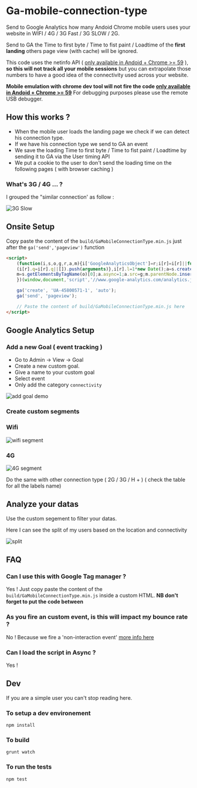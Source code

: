 # Ga-mobile-connection-type

Send to Google Analytics how many Andoid Chrome mobile users uses your website in WIFI / 4G / 3G Fast / 3G SLOW / 2G. 

Send to GA the Time to first byte / Time to fist paint / Loadtime of the **first landing** others page view (with cache) will be ignored. 

This code uses the netinfo API ( [only available in Andoid + Chrome >= 59](https://caniuse.com/#search=netinfo) ), **so this will not track all your mobile sessions** but you can extrapolate those numbers to have a good idea of the connectivity used across your website. 

**Mobile emulation with chrome dev tool will not fire the code [only available in Andoid + Chrome >= 59](https://caniuse.com/#search=netinfo)** 
For debugging purposes please use the remote USB debugger.




## How this works ? 

* When the mobile user loads the landing page we check if we can detect his connection type.
* If we have his connection type we send to GA an event 
* We save the loading Time to first byte / Time to fist paint / Loadtime  by sending it to GA via the User timing API 
* We put a cookie to the user to don't send the loading time on the following pages ( with browser caching )




### What's 3G / 4G ...  ? 

I grouped the "similar connection' as follow : 

![3G Slow](https://img4.hostingpics.net/pics/852978ScreenShot20170805at24519PM.png)




## Onsite Setup 

Copy paste the content of the ```build/GaMobileConnectionType.min.js``` just after the ```ga('send','pageview')``` function

```html 
<script>
	(function(i,s,o,g,r,a,m){i['GoogleAnalyticsObject']=r;i[r]=i[r]||function(){
	(i[r].q=i[r].q||[]).push(arguments)},i[r].l=1*new Date();a=s.createElement(o),
	m=s.getElementsByTagName(o)[0];a.async=1;a.src=g;m.parentNode.insertBefore(a,m)
	})(window,document,'script','//www.google-analytics.com/analytics.js','ga');

	ga('create', 'UA-45800571-1', 'auto');
	ga('send', 'pageview');

	// Paste the content of build/GaMobileConnectionType.min.js here    
</script>
```
 
 
 
 ## Google Analytics Setup 
 
 
 
 
 ### Add a new Goal ( event tracking ) 
 
 * Go to Admin -> View -> Goal
 * Create a new custom goal.
 * Give a name to your custom goal
 * Select event
 * Only add the category ```connectivity``` 
 
 
 ![add goal demo](http://g.recordit.co/EeHRyN5gQh.gif "add goal demo")
 
 
 
 
 ### Create custom segments 
 
 
 ### Wifi 
 
 ![wifi segment](https://img4.hostingpics.net/pics/721278ScreenShot20170805at102905AM.png)
 
 
  ### 4G
 
 ![4G segment](https://img4.hostingpics.net/pics/954931GEe2hHP.png)
 
 Do the same with other connection type ( 2G / 3G / H + ) ( check the table for all the labels name)
 
 
 
 
## Analyze your datas 

Use the custom segement to filter your datas. 

Here I can see the split of my users based on the location and connectivity 

![split](https://img4.hostingpics.net/pics/475243GEe5dZ2.png)




## FAQ 


### Can I use this with Google Tag manager ?

Yes ! Just copy paste the content of the ```build/GaMobileConnectionType.min.js``` inside a custom HTML. **NB don't forget to put the code between <script> // code here </script>** 


### As you fire an custom event, is this will impact my bounce rate ? 

No ! Because we fire a 'non-interaction event' [more info here](https://support.google.com/analytics/answer/1033068#NonInteractionEvents)


### Can I load the script in Async ?

Yes !



## Dev 


If you are a simple user you can't stop reading here. 


### To setup a dev environement 

```npm install``` 


### To build

```grunt watch``` 


### To run the tests

```npm test```  
